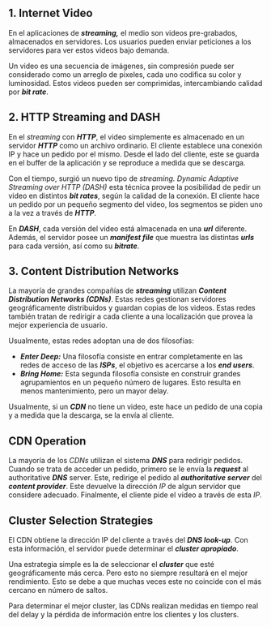 ## 1. Internet Video

En el aplicaciones de ***streaming,*** el medio son videos pre-grabados, almacenados en servidores. Los usuarios pueden enviar peticiones a los servidores para ver estos videos bajo demanda.

Un video es una secuencia de imágenes, sin compresión puede ser considerado como un arreglo de pixeles, cada uno codifica su color y luminosidad. Estos videos pueden ser comprimidas, intercambiando calidad por ***bit rate***.

## 2. HTTP Streaming and DASH

En el *streaming* con ***HTTP***, el video simplemente es almacenado en un servidor ***HTTP*** como un archivo ordinario. El cliente establece una conexión IP y hace un pedido por el mismo. Desde el lado del cliente, este se guarda en el buffer de la aplicación y se reproduce a medida que se descarga.

Con el tiempo, surgió un nuevo tipo de *streaming. Dynamic Adaptive Streaming over HTTP (DASH)* esta técnica provee la posibilidad de pedir un video en distintos ***bit rates***, según la calidad de la conexión. El cliente hace un pedido por un pequeño segmento del video, los segmentos se piden uno a la vez a través de ***HTTP***.

En ***DASH***, cada versión del video está almacenada en una ***url*** diferente. Además, el servidor posee un ***manifest file*** que muestra las distintas ***urls*** para cada versión, así como su ***bitrate***.

## 3. Content Distribution Networks

La mayoría de grandes compañías de ***streaming*** utilizan ***Content Distribution Networks (CDNs)***. Estas redes gestionan servidores geográficamente distribuidos y guardan copias de los videos. Estas redes también tratan de redirigir a cada cliente a una localización que provea la mejor experiencia de usuario.

Usualmente, estas redes adoptan una de dos filosofías:

- ***Enter Deep:*** Una filosofía consiste en entrar completamente en las redes de acceso de las ***ISPs***, el objetivo es acercarse a los ***end users***.
- ***Bring Home:*** Esta segunda filosofía consiste en construir grandes agrupamientos en un pequeño número de lugares. Esto resulta en menos mantenimiento, pero un mayor delay.

Usualmente, si un ***CDN*** no tiene un video, este hace un pedido de una copia y a medida que la descarga, se la envía al cliente.

## CDN Operation

La mayoría de los *CDNs* utilizan el sistema ***DNS*** para redirigir pedidos. Cuando se trata de acceder un pedido, primero se le envía la ***request*** al authoritative ***DNS*** server. Este, redirige el pedido al ***authoritative server*** del ***content provider***. Este devuelve la dirección *IP* de algun servidor que considere adecuado. Finalmente, el cliente pide el video a través de esta *IP*.

## Cluster Selection Strategies

El CDN obtiene la dirección IP del cliente a través del ***DNS look-up***. Con esta información, el servidor puede determinar el ***cluster apropiado***.

Una estrategia simple es la de seleccionar el ***cluster*** que esté geográficamente más cerca. Pero esto no siempre resultará en el mejor rendimiento. Esto se debe a que muchas veces este no coincide con el más cercano en número de saltos.

Para determinar el mejor cluster, las CDNs realizan medidas en tiempo real del delay y la pérdida de información entre los clientes y los clusters.
